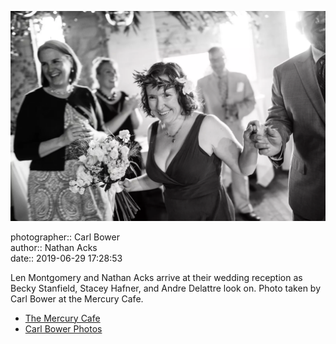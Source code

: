 ![Len Montgomery and Nathan Acks arrive at their wedding reception](assets/2019-06-29-set-3-the-reception-01.webp)

photographer:: Carl Bower  
author:: Nathan Acks  
date:: 2019-06-29 17:28:53

Len Montgomery and Nathan Acks arrive at their wedding reception as Becky Stanfield, Stacey Hafner, and Andre Delattre look on. Photo taken by Carl Bower at the Mercury Cafe.

* [The Mercury Cafe](http://mercurycafe.com)
* [Carl Bower Photos](https://carlbowerphotos.com)
